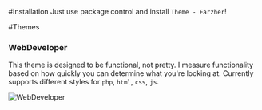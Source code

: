 #Installation
Just use package control and install `Theme - Farzher`!


#Themes
### WebDeveloper

This theme is designed to be functional, not pretty. I measure functionality based on how quickly you can determine what you're looking at. Currently supports different styles for `php`, `html`, `css`, `js`.

![WebDeveloper](https://raw.github.com/farzher/Sublime-Text-Themes/master/screenshots/WebDeveloper.png)
